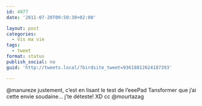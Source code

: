 ```yaml
---
id: 4977
date: '2011-07-20T09:50:38+02:00'

layout: post
categories:
  - Vis ma vie
tags:
  - tweet
format: status
publish_social: no
guid: 'http://tweets.local/?birdsite_tweet=93618812624187393'

---
```


@manureze justement, c’est en lisant le test de l’eeePad Tansformer que j’ai cette envie soudaine… j’te déteste! XD cc @mourtazag